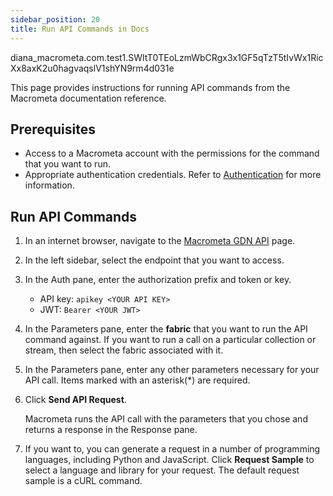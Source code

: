 ```yaml
---
sidebar_position: 20
title: Run API Commands in Docs
---
```


diana_macrometa.com.test1.SWltT0TEoLzmWbCRgx3x1GF5qTzT5tIvWx1RicXx8axK2u0hagvaqslV1shYN9rm4d031e

This page provides instructions for running API commands from the Macrometa documentation reference.

## Prerequisites

- Access to a Macrometa account with the permissions for the command that you want to run.
- Appropriate authentication credentials. Refer to [Authentication](../account-management/auth/index.md) for more information.

## Run API Commands

1. In an internet browser, navigate to the [Macrometa GDN API](https://macrometa.com/docs/api#/) page.
2. In the left sidebar, select the endpoint that you want to access.
3. In the Auth pane, enter the authorization prefix and token or key.
   - API key: `apikey <YOUR API KEY>`
   - JWT: `Bearer <YOUR JWT>`
4. In the Parameters pane, enter the **fabric** that you want to run the API command against. If you want to run a call on a particular collection or stream, then select the fabric associated with it.
5. In the Parameters pane, enter any other parameters necessary for your API call. Items marked with an asterisk(*) are required.
6. Click **Send API Request**.

   Macrometa runs the API call with the parameters that you chose and returns a response in the Response pane.

7. If you want to, you can generate a request in a number of programming languages, including Python and JavaScript. Click **Request Sample** to select a language and library for your request. The default request sample is a cURL command.
